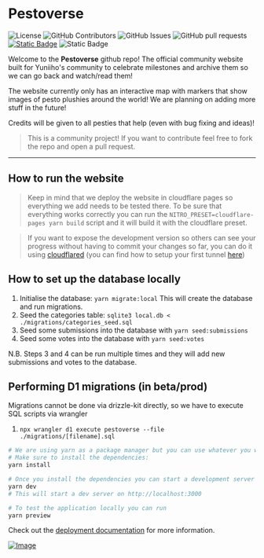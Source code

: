 # Pestoverse

![License](https://shieldio.tougrel.dev/github/license/Tougrel/pestoverse?style=for-the-badge)
![GitHub Contributors](https://shieldio.tougrel.dev/github/contributors/Tougrel/pestoverse?style=for-the-badge)
![GitHub Issues](https://shieldio.tougrel.dev/github/issues/Tougrel/pestoverse?style=for-the-badge)
![GitHub pull requests](https://shieldio.tougrel.dev/github/issues-pr/Tougrel/pestoverse?style=for-the-badge)
[![Static Badge](https://shieldio.tougrel.dev/badge/Localization_at_Crowdin-15803d?style=for-the-badge&logo=crowdin)](https://crowdin.com/project/pestoverse)
![Static Badge](https://shieldio.tougrel.dev/badge/Powered_by_Cloudflare-F38020?style=for-the-badge&logo=Cloudflare&logoColor=white)

Welcome to the **Pestoverse** github repo! The official community website built for Yuniiho's community to celebrate milestones and archive them so we can go back and watch/read them!

The website currently only has an interactive map with markers that show images of pesto plushies around the world! We are planning on adding more stuff in the future!

Credits will be given to all pesties that help (even with bug fixing and ideas)!

> This is a community project! If you want to contribute feel free to fork the repo and open a pull request.

---

## How to run the website

> Keep in mind that we deploy the website in cloudflare pages so everything we add needs to be tested there. To be sure that everything works correctly you can run the `NITRO_PRESET=cloudflare-pages yarn build` script and it will build it with the cloudflare preset.

> If you want to expose the development version so others can see your progress without having to commit your changes so far, you can do it using [cloudflared](https://github.com/cloudflare/cloudflared) (you can find how to setup your first tunnel [here](https://developers.cloudflare.com/cloudflare-one/connections/connect-apps/install-and-setup/tunnel-guide/))

## How to set up the database locally

1. Initialise the database: `yarn migrate:local`
   This will create the database and run migrations.
2. Seed the categories table: `sqlite3 local.db < ./migrations/categories_seed.sql`
3. Seed some submissions into the database with `yarn seed:submissions`
4. Seed some votes into the database with `yarn seed:votes`

N.B. Steps 3 and 4 can be run multiple times and they will add new submissions and votes to the database.

## Performing D1 migrations (in beta/prod)

Migrations cannot be done via drizzle-kit directly, so we have to execute SQL scripts via wrangler

1. `npx wrangler d1 execute pestoverse --file ./migrations/[filename].sql`

```bash
# We are using yarn as a package manager but you can use whatever you want
# Make sure to install the dependencies:
yarn install

# Once you install the dependencies you can start a development server using
yarn dev
# This will start a dev server on http://localhost:3000

# To test the application locally you can run
yarn preview
```

Check out the [deployment documentation](https://nuxt.com/docs/getting-started/deployment) for more information.

[![Image](https://i.imgur.com/gydj2I0.png)](https://pestoverse.tougrel.dev)
